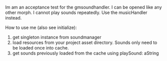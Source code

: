 Im am an acceptance test for the gmsoundhandler. I can be opened like any other morph.
I cannot play sounds repeatedly. Use the musicHandler instead.

How to use me (also see initialize):
1. get singleton instance from soundmanager
2. load resources from your project asset directory. Sounds only need to be loaded once into cache.
3. get sounds previously loaded from the cache using playSound: aString
